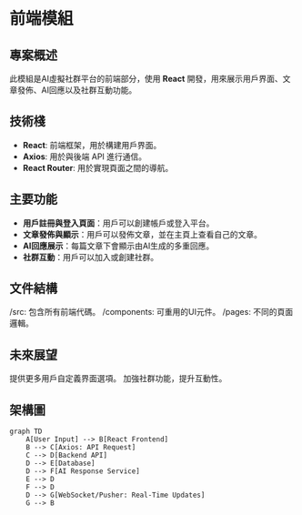 # 前端模組

## 專案概述
此模組是AI虛擬社群平台的前端部分，使用 **React** 開發，用來展示用戶界面、文章發佈、AI回應以及社群互動功能。

## 技術棧
- **React**: 前端框架，用於構建用戶界面。
- **Axios**: 用於與後端 API 進行通信。
- **React Router**: 用於實現頁面之間的導航。

## 主要功能
- **用戶註冊與登入頁面**：用戶可以創建帳戶或登入平台。
- **文章發佈與顯示**：用戶可以發佈文章，並在主頁上查看自己的文章。
- **AI回應展示**：每篇文章下會顯示由AI生成的多重回應。
- **社群互動**：用戶可以加入或創建社群。

## 文件結構
/src: 包含所有前端代碼。
/components: 可重用的UI元件。
/pages: 不同的頁面邏輯。

## 未來展望
提供更多用戶自定義界面選項。
加強社群功能，提升互動性。

## 架構圖

```mermaid
graph TD
    A[User Input] --> B[React Frontend]
    B --> C[Axios: API Request]
    C --> D[Backend API]
    D --> E[Database]
    D --> F[AI Response Service]
    E --> D
    F --> D
    D --> G[WebSocket/Pusher: Real-Time Updates]
    G --> B

